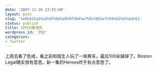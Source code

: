 ```yaml
---
date: '2007-11-16 23:55:00'
layout: post
slug: '%e6%b2%a1%e6%97%b6%e9%97%b4%e7%9c%8b%e7%94%b5%e5%bd%b1'
status: publish
title: 没时间看电影
wordpress_id: '292'
categories:
- Twitter
---
```


上周去看了色戒，看之前和陌生人玩了一局赛车，最后100米输掉了。Boston Legal确实很有意思。新一集的Heroes终于有点意思了。  

